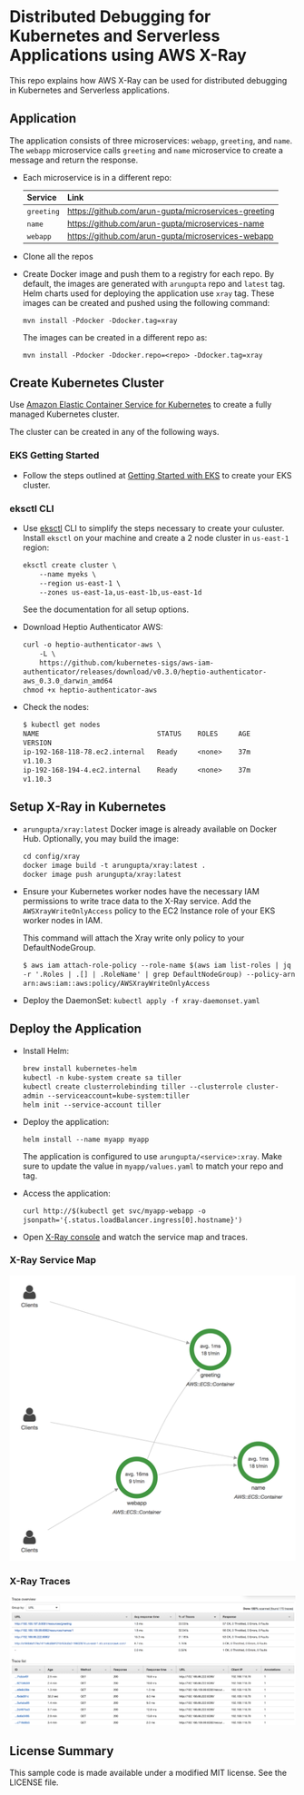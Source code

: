 # Distributed Debugging for Kubernetes and Serverless Applications using AWS X-Ray

This repo explains how AWS X-Ray can be used for distributed debugging in Kubernetes and Serverless applications.

## Application

The application consists of three microservices: `webapp`, `greeting`, and `name`. The `webapp` microservice calls `greeting` and `name` microservice to create a message and return the response.

- Each microservice is in a different repo:

	Service | Link
	------- | ----
	`greeting` | https://github.com/arun-gupta/microservices-greeting
	`name` | https://github.com/arun-gupta/microservices-name
	`webapp` | https://github.com/arun-gupta/microservices-webapp

- Clone all the repos
- Create Docker image and push them to a registry for each repo. By default, the images are generated with `arungupta` repo and `latest` tag. Helm charts used for deploying the application use `xray` tag. These images can be created and pushed using the following command:

	```
	mvn install -Pdocker -Ddocker.tag=xray
	```

	The images can be created in a different repo as:

	```
	mvn install -Pdocker -Ddocker.repo=<repo> -Ddocker.tag=xray
	```

## Create Kubernetes Cluster

Use [Amazon Elastic Container Service for Kubernetes](https://aws.amazon.com/eks/) to create a fully managed Kubernetes cluster.

The cluster can be created in any of the following ways.

### EKS Getting Started

- Follow the steps outlined at [Getting Started with EKS](https://docs.aws.amazon.com/eks/latest/userguide/getting-started.html) to create your EKS cluster.

### eksctl CLI

- Use [eksctl](https://eksctl.io) CLI to simplify the steps necessary to create your culuster. Install `eksctl` on your machine and create a 2 node cluster in `us-east-1` region:

	```
	eksctl create cluster \
		--name myeks \
		--region us-east-1 \
		--zones us-east-1a,us-east-1b,us-east-1d
	```

	See the documentation for all setup options.

- Download Heptio Authenticator AWS:

	```
	curl -o heptio-authenticator-aws \
		-L \
		https://github.com/kubernetes-sigs/aws-iam-authenticator/releases/download/v0.3.0/heptio-authenticator-aws_0.3.0_darwin_amd64
	chmod +x heptio-authenticator-aws
	```

- Check the nodes:

	```
	$ kubectl get nodes
	NAME                             STATUS    ROLES     AGE       VERSION
	ip-192-168-118-78.ec2.internal   Ready     <none>    37m       v1.10.3
	ip-192-168-194-4.ec2.internal    Ready     <none>    37m       v1.10.3
	```

## Setup X-Ray in Kubernetes

- `arungupta/xray:latest` Docker image is already available on Docker Hub. Optionally, you may build the image:

	```
	cd config/xray
	docker image build -t arungupta/xray:latest .
	docker image push arungupta/xray:latest
	```
- Ensure your Kubernetes worker nodes have the necessary IAM permissions to write trace data to the X-Ray service. Add the `AWSXrayWriteOnlyAccess` policy to the EC2 Instance role of your EKS worker nodes in IAM.

	This command will attach the Xray write only policy to your DefaultNodeGroup.
	```
	$ aws iam attach-role-policy --role-name $(aws iam list-roles | jq -r '.Roles | .[] | .RoleName' | grep DefaultNodeGroup) --policy-arn arn:aws:iam::aws:policy/AWSXrayWriteOnlyAccess
	```

- Deploy the DaemonSet: `kubectl apply -f xray-daemonset.yaml`

## Deploy the Application

- Install Helm:

	```
	brew install kubernetes-helm
	kubectl -n kube-system create sa tiller
	kubectl create clusterrolebinding tiller --clusterrole cluster-admin --serviceaccount=kube-system:tiller
	helm init --service-account tiller
	```

- Deploy the application:

	```
	helm install --name myapp myapp
	```

	The application is configured to use `arungupta/<service>:xray`. Make sure to update the value in `myapp/values.yaml` to match your repo and tag.

- Access the application:

	```
	curl http://$(kubectl get svc/myapp-webapp -o jsonpath='{.status.loadBalancer.ingress[0].hostname}')
	```

- Open [X-Ray console](https://console.aws.amazon.com/xray/home?region=us-east-1#/service-map) and watch the service map and traces.

### X-Ray Service Map

![X-Ray Service Map](images/xray-service-map.png "X-Ray Service Map")

### X-Ray Traces

![X-Ray Traces](images/xray-traces.png "X-Ray Traces")


## License Summary

This sample code is made available under a modified MIT license. See the LICENSE file.
